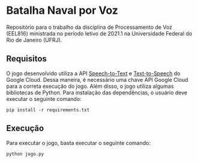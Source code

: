 # Batalha Naval por Voz

Repositório para o trabalho da disciplina de Processamento de Voz (EEL816) ministrada no período letivo de 2021.1 na Universidade Federal do Rio de Janeiro (UFRJ).

## Requisitos

O jogo desenvolvido utiliza a API [Speech-to-Text](https://cloud.google.com/speech-to-text) e [Text-to-Speech](https://cloud.google.com/text-to-speech) do Google Cloud. Dessa maneira, é necessário uma chave API Google Cloud para a correta execução do jogo. Além disso, o jogo utiliza algumas bibliotecas de Python. Para instalação das dependências, o usuário deve executar o seguinte comando:

    pip install -r requirements.txt

## Execução

Para executar o jogo, basta executar o seguinte comando:

    python jogo.py


